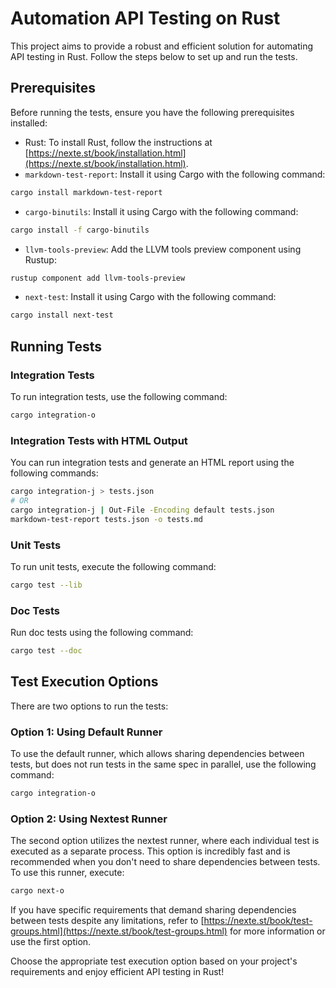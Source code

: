 # Automation API Testing on Rust

This project aims to provide a robust and efficient solution for automating API testing in Rust. Follow the steps below to set up and run the tests.

## Prerequisites

Before running the tests, ensure you have the following prerequisites installed:

- Rust: To install Rust, follow the instructions at [https://nexte.st/book/installation.html](https://nexte.st/book/installation.html).
- `markdown-test-report`: Install it using Cargo with the following command:

```bash
cargo install markdown-test-report
```

- `cargo-binutils`: Install it using Cargo with the following command:

```bash
cargo install -f cargo-binutils
```

- `llvm-tools-preview`: Add the LLVM tools preview component using Rustup:

```bash
rustup component add llvm-tools-preview
```

- `next-test`: Install it using Cargo with the following command:

```bash
cargo install next-test
```

## Running Tests

### Integration Tests

To run integration tests, use the following command:

```bash
cargo integration-o
```

### Integration Tests with HTML Output

You can run integration tests and generate an HTML report using the following commands:

```bash
cargo integration-j > tests.json
# OR
cargo integration-j | Out-File -Encoding default tests.json
markdown-test-report tests.json -o tests.md
```

### Unit Tests

To run unit tests, execute the following command:

```bash
cargo test --lib
```

### Doc Tests

Run doc tests using the following command:

```bash
cargo test --doc
```

## Test Execution Options

There are two options to run the tests:

### Option 1: Using Default Runner

To use the default runner, which allows sharing dependencies between tests, but does not run tests in the same spec in parallel, use the following command:

```bash
cargo integration-o
```

### Option 2: Using Nextest Runner

The second option utilizes the nextest runner, where each individual test is executed as a separate process. This option is incredibly fast and is recommended when you don't need to share dependencies between tests. To use this runner, execute:

```bash
cargo next-o
```

If you have specific requirements that demand sharing dependencies between tests despite any limitations, refer to [https://nexte.st/book/test-groups.html](https://nexte.st/book/test-groups.html) for more information or use the first option.

Choose the appropriate test execution option based on your project's requirements and enjoy efficient API testing in Rust!